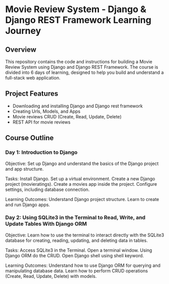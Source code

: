 # Movie Review System - Django & Django REST Framework Learning Journey

## Overview

This repository contains the code and instructions for building a Movie Review System using Django and Django REST Framework. The course is divided into 6 days of learning, designed to help you build and understand a full-stack web application.

## Project Features

* Downloading and installing Django and Django rest framework
* Creating Urls, Models, and Apps
* Movie reviews CRUD (Create, Read, Update, Delete)
* REST API for movie reviews

## Course Outline

### Day 1: Introduction to Django

Objective: Set up Django and understand the basics of the Django project and app structure.

Tasks:
    Install Django.
    Set up a virtual environment.
    Create a new Django project (movieratings).
    Create a movies app inside the project.
    Configure settings, including database connection.

Learning Outcomes:
    Understand Django project structure.
    Learn to create and run Django apps.

### Day 2: Using SQLite3 in the Terminal to Read, Write, and Update Tables With Django ORM

Objective: Learn how to use the terminal to interact directly with the SQLite3 database for creating, reading, updating, and deleting data in tables.

Tasks:
    Access SQLite3 in the Terminal.
    Open a terminal window.
    Using Django ORM do the CRUD.
    Open Django shell using shell keyword.

Learning Outcomes:
    Understand how to use Django ORM for querying and manipulating database data.
    Learn how to perform CRUD operations (Create, Read, Update, Delete) with models.